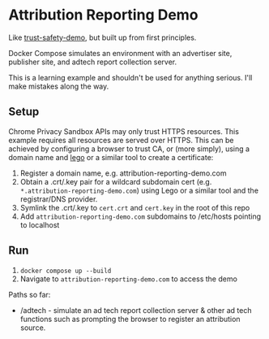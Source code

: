 Attribution Reporting Demo
==========================

Like [trust-safety-demo](https://github.com/GoogleChromeLabs/trust-safety-demo/tree/main/attribution-reporting), but built up from first principles.

Docker Compose simulates an environment with an advertiser site, publisher site, and adtech report collection server.

This is a learning example and shouldn't be used for anything serious. I'll make mistakes along the way.

Setup
-----

Chrome Privacy Sandbox APIs may only trust HTTPS resources. This example requires all resources are served over HTTPS. This can be achieved by configuring a browser to trust CA, or (more simply), using a domain name and [lego](https://go-acme.github.io/lego/) or a similar tool to create a certificate:

1. Register a domain name, e.g. attribution-reporting-demo.com
1. Obtain a .crt/.key pair for a wildcard subdomain cert (e.g. `*.attribution-reporting-demo.com`) using Lego or a similar tool and the registrar/DNS provider.
1. Symlink the .crt/.key to `cert.crt` and `cert.key` in the root of this repo
1. Add `attribution-reporting-demo.com` subdomains to /etc/hosts pointing to localhost

Run
---

1. `docker compose up --build`
1. Navigate to `attribution-reporting-demo.com` to access the demo

Paths so far:

- /adtech - simulate an ad tech report collection server & other ad tech functions such as prompting the browser to register an attribution source.
